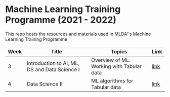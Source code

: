 # Machine Learning Training Programme (2021 - 2022)

This repo hosts the resources and materials used in MLDA''s Machine Learning Training Programme

Week | Title | Topics | Link
-----|-------|--------|------
3 | Introduction to AI, ML, DS and Data Science I | Overview of ML. Working with Tabular data | [link](Week%203/Introduction%20and%20Data%20Science%20I.md)
4 | Data Science II | ML algorithms for Tabular data | [link](Week%204/Data%20Science%20II.md)

